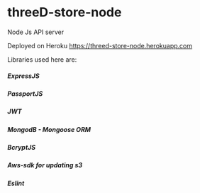 # threeD-store-node

Node Js API server

Deployed on Heroku https://threed-store-node.herokuapp.com 

Libraries used here are:

##### ExpressJS
##### PassportJS
##### JWT
##### MongodB - Mongoose ORM
##### BcryptJS
##### Aws-sdk for updating s3
##### Eslint
